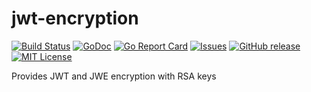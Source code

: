 # jwt-encryption
[![Build Status](https://github.com/megablend/jwt-encryption/actions/workflows/build.yml/badge.svg?branch=master)][build]
[![GoDoc](https://img.shields.io/badge/api-Godoc-blue.svg)][godoc]
[![Go Report Card](https://goreportcard.com/badge/github.com/jxskiss/gopkg/v2)][goreport]
[![Issues](https://img.shields.io/github/issues/megablend/jwt-encryption.svg)][issues]
[![GitHub release](http://img.shields.io/github/release/megablend/jwt-encryption.svg)][release]
[![MIT License](http://img.shields.io/badge/license-MIT-blue.svg)][license]

[build]: https://github.com/megablend/jwt-encryption/actions
[godoc]: https://pkg.go.dev/github.com/megablend/jwt-encryption
[goreport]: https://goreportcard.com/report/github.com/megablend/jwt-encryption
[issues]: https://github.com/megablend/jwt-encryption/issues
[release]: https://github.com/megablend/jwt-encryption/releases
[license]: https://github.com/megablend/jwt-encryption/blob/master/LICENSE

Provides JWT and JWE encryption with RSA keys
